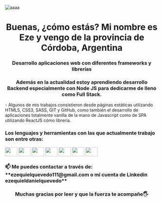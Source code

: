 
![aaaa](https://github.com/ezequielquevedo111/ezequielquevedo111/assets/109804108/1bfbf20b-4532-43f1-9dcc-49993b4fc595)


<h1 align="center">Buenas, ¿cómo estás? Mi nombre es Eze y vengo de la provincia de Córdoba, Argentina</h1>
<h3 align="center">Desarrollo aplicaciones web  con diferentes frameworks y librerías</h3>



<h3 align="center">Además en la actualidad estoy aprendiendo desarrollo Backend especialmente con Node JS para dedicarme de lleno como Full Stack.</h3>
- Algunos de mis trabajos consistieron desde páginas estáticas utilizando HTML5, CSS3, SASS, GIT y GitHub, como también el desarrollo de aplicaciones totalmente vanilla de la mano de Javascript como de SPA utilizando ReactJS cómo librería.



 <h3 align="left">Los lenguajes y herramientas con las que actualmente trabajo son entre otras:</h3> 
<p align="left">
<img align="center" src="https://cdn.jsdelivr.net/gh/devicons/devicon/icons/react/react-original-wordmark.svg" height="30" width="40" />          
<img align="center" src="https://cdn.jsdelivr.net/gh/devicons/devicon/icons/javascript/javascript-original.svg" height="30" width="40"/>
<img align="center" src="https://cdn.jsdelivr.net/gh/devicons/devicon/icons/html5/html5-original.svg" height="30" width="40"/>
<img align="center" src="https://cdn.jsdelivr.net/gh/devicons/devicon/icons/css3/css3-original.svg" height="30" width="40"/>
<img align="center" src="https://cdn.jsdelivr.net/gh/devicons/devicon/icons/tailwindcss/tailwindcss-plain.svg" height="30" width="40"/>
<img align="center" src="https://cdn.jsdelivr.net/gh/devicons/devicon/icons/nodejs/nodejs-original-wordmark.svg" height="30" width="40"/>
<img align="center" src="https://cdn.jsdelivr.net/gh/devicons/devicon/icons/materialui/materialui-plain.svg" height="30" width="40"/>
</p>





<h3 align="left">📫 Me puedes contactar a través de: **ezequielquevedo111@gmail.com o mi cuenta de Linkedin ezequieldanielquevedo**</h3>
<h3 align="center">Muchas gracias por leer y que la fuerza te acompañe🖐</h3>
          
          
          
          


